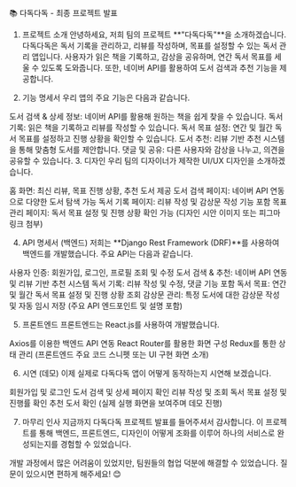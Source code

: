 📚 다독다독 - 최종 프로젝트 발표
1. 프로젝트 소개
안녕하세요, 저희 팀의 프로젝트 **"다독다독"**을 소개하겠습니다.
다독다독은 독서 기록을 관리하고, 리뷰를 작성하며, 목표를 설정할 수 있는 독서 관리 앱입니다.
사용자가 읽은 책을 기록하고, 감상을 공유하며, 연간 독서 목표를 세울 수 있도록 도와줍니다.
또한, 네이버 API를 활용하여 도서 검색과 추천 기능을 제공합니다.

2. 기능 명세서
우리 앱의 주요 기능은 다음과 같습니다.

도서 검색 & 상세 정보: 네이버 API를 활용해 원하는 책을 쉽게 찾을 수 있습니다.
독서 기록: 읽은 책을 기록하고 리뷰를 작성할 수 있습니다.
독서 목표 설정: 연간 및 월간 독서 목표를 설정하고 진행 상황을 확인할 수 있습니다.
도서 추천: 리뷰 기반 추천 시스템을 통해 맞춤형 도서를 제안합니다.
댓글 및 공유: 다른 사용자와 감상을 나누고, 의견을 공유할 수 있습니다.
3. 디자인
우리 팀의 디자이너가 제작한 UI/UX 디자인을 소개하겠습니다.

홈 화면: 최신 리뷰, 목표 진행 상황, 추천 도서 제공
도서 검색 페이지: 네이버 API 연동으로 다양한 도서 탐색 가능
독서 기록 페이지: 리뷰 작성 및 감상문 작성 기능 포함
목표 관리 페이지: 독서 목표 설정 및 진행 상황 확인 가능
(디자인 시안 이미지 또는 피그마 링크 첨부)

4. API 명세서 (백엔드)
저희는 **Django Rest Framework (DRF)**를 사용하여 백엔드를 개발했습니다.
주요 API는 다음과 같습니다.

사용자 인증: 회원가입, 로그인, 프로필 조회 및 수정
도서 검색 & 추천: 네이버 API 연동 및 리뷰 기반 추천 시스템
독서 기록: 리뷰 작성 및 수정, 댓글 기능 포함
독서 목표: 연간 및 월간 독서 목표 설정 및 진행 상황 조회
감상문 관리: 특정 도서에 대한 감상문 작성 및 자동 임시 저장
(주요 API 엔드포인트 및 설명 포함)

5. 프론트엔드
프론트엔드는 React.js를 사용하여 개발했습니다.

Axios를 이용한 백엔드 API 연동
React Router를 활용한 화면 구성
Redux를 통한 상태 관리
(프론트엔드 주요 코드 스니펫 또는 UI 구현 화면 소개)

6. 시연 (데모)
이제 실제로 다독다독 앱이 어떻게 동작하는지 시연해 보겠습니다.

회원가입 및 로그인
도서 검색 및 상세 페이지 확인
리뷰 작성 및 조회
독서 목표 설정 및 진행률 확인
추천 도서 확인
(실제 실행 화면을 보여주며 데모 진행)

7. 마무리 인사
지금까지 다독다독 프로젝트 발표를 들어주셔서 감사합니다.
이 프로젝트를 통해 백엔드, 프론트엔드, 디자인이 어떻게 조화를 이루어 하나의 서비스로 완성되는지를 경험할 수 있었습니다.

개발 과정에서 많은 어려움이 있었지만, 팀원들의 협업 덕분에 해결할 수 있었습니다.
질문이 있으시면 편하게 해주세요! 😊

